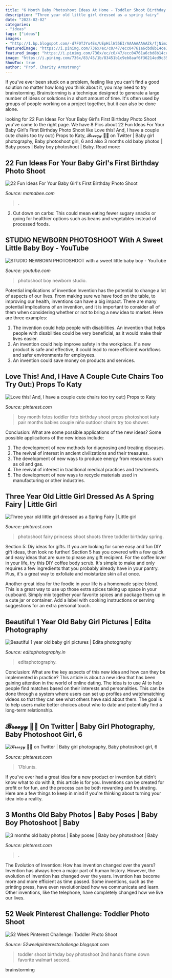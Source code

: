 ```yaml
---
title: "6 Month Baby Photoshoot Ideas At Home - Toddler Shoot Birthday Boy Photoshoot 2nd Hands Frame Down Favorite Walmart Second"
description: "Three year old little girl dressed as a spring fairy"
date: "2023-02-02"
categories:
- "ideas"
tags: ["ideas"]
images:
- "http://1.bp.blogspot.com/-d7F0TJYu4Es/UEpHilW35EI/AAAAAAAAAZk/fjNimzkLBus/s1600/IMG_1990.JPG"
featuredImage: "https://i.pinimg.com/736x/ec/c0/47/ecc04761a6cbd8b14ce1b8e25c38913b.jpg"
featured_image: "https://i.pinimg.com/736x/ec/c0/47/ecc04761a6cbd8b14ce1b8e25c38913b.jpg"
image: "https://i.pinimg.com/736x/83/45/1b/83451b1c9eb8aaf6f36214ed9c354752.jpg"
ShowToc: true
author: "Prof. Charity Armstrong"
---
```



If you've ever been stuck on a problem, feeling like you can't find a good solution no matter how long you think about it, you may need to try brainstorming. Brainstorming is a technique designed to generate a large number of ideas or solutions in a short amount of time. It's often used by groups of people working on a project together, but it can also be done alone.

	

		
looking for 22 Fun Ideas For Your Baby Girl&#039;s First Birthday Photo Shoot you've came to the right page. We have 8 Pics about 22 Fun Ideas For Your Baby Girl&#039;s First Birthday Photo Shoot like Love this! And, I have a couple cute chairs too try out:) Props to Katy, 𝓑𝓻𝓮𝓮𝔃𝔂 🏳️‍🌈 on Twitter | Baby girl photography, Baby photoshoot girl, 6 and also 3 months old baby photos | Baby poses | Baby boy photoshoot | Baby. Read more:
		
    
## 22 Fun Ideas For Your Baby Girl&#039;s First Birthday Photo Shoot

<img loading=lazy src="https://mamabee.com/wp-content/uploads/2014/09/at-the-beach.jpg" onerror="this.onerror=null;this.src='https://tse4.mm.bing.net/th?id=OIP.4jEE2P1ou-szT0eLsXG1jQHaHa&amp;pid=15.1';" alt="22 Fun Ideas For Your Baby Girl&#039;s First Birthday Photo Shoot">

_Source: mamabee.com_

>. 

	

2. Cut down on carbs: This could mean eating fewer sugary snacks or going for healthier options such as beans and vegetables instead of processed foods.

    
## STUDIO NEWBORN PHOTOSHOOT With A Sweet Little Baby Boy - YouTube

<img loading=lazy src="https://i.ytimg.com/vi/zixon42d5EM/maxresdefault.jpg" onerror="this.onerror=null;this.src='https://tse3.mm.bing.net/th?id=OIP.idiWfqv_O7_DLQwhUUwb_wHaEK&amp;pid=15.1';" alt="STUDIO NEWBORN PHOTOSHOOT with a sweet little baby boy - YouTube">

_Source: youtube.com_

>photoshoot boy newborn studio. 

	

Potential implications of invention
Invention has the potential to change a lot of aspects of our lives. From making sure we have food on the table, to improving our health, inventions can have a big impact. There are many potential implications of an invention, and it is important to consider all of them when considering whether or not to bring a new idea to market. Here are three examples: 
1. The invention could help people with disabilities. An invention that helps people with disabilities could be very beneficial, as it would make their lives easier. 
2. An invention could help improve safety in the workplace. If a new product is safe and effective, it could lead to more efficient workflows and safer environments for employees. 
3. An invention could save money on products and services.

    
## Love This! And, I Have A Couple Cute Chairs Too Try Out:) Props To Katy

<img loading=lazy src="https://i.pinimg.com/736x/48/64/40/486440537850db4f5f45bf39fe865182.jpg" onerror="this.onerror=null;this.src='https://tse4.mm.bing.net/th?id=OIP.aF1ohf-9PAlMdU-9WbkNwAHaLH&amp;pid=15.1';" alt="Love this! And, I have a couple cute chairs too try out:) Props to Katy">

_Source: pinterest.com_

>boy month fotos toddler foto birthday shoot props photoshoot katy pair months babies couple niño outdoor chairs try too shower. 

	

Conclusion: What are some possible applications of the new ideas?
Some possible applications of the new ideas include:
1. The development of new methods for diagnosing and treating diseases. 
2. The revival of interest in ancient civilizations and their treasures. 
3. The development of new ways to produce energy from resources such as oil and gas. 
4. The revival of interest in traditional medical practices and treatments. 
5. The development of new ways to recycle materials used in manufacturing or other industries.

    
## Three Year Old Little Girl Dressed As A Spring Fairy | Little Girl

<img loading=lazy src="https://i.pinimg.com/736x/eb/44/7c/eb447ca1d8e8760ab993031b1b00a861.jpg" onerror="this.onerror=null;this.src='https://tse3.mm.bing.net/th?id=OIP.AAMU5NC7k-nyZN-8-yBI_gHaLI&amp;pid=15.1';" alt="Three year old little girl dressed as a Spring Fairy | Little girl">

_Source: pinterest.com_

>photoshoot fairy princess shoot shoots three toddler birthday spring. 

	

Section 5: Diy ideas for gifts.
If you are looking for some easy and fun DIY gift ideas, then look no further! Section 5 has you covered with a few quick and easy ideas that are sure to please any gift recipient.
For the coffee lover in your life, try this DIY coffee body scrub. It's simple to make and only requires a few ingredients that you probably already have in your pantry. Plus, it's a great way to exfoliate and moisturize skin all at once.

Another great idea for the foodie in your life is a homemade spice blend. This is a great way to use up those extra spices taking up space in your cupboard. Simply mix together your favorite spices and package them up in a cute jar or container. Add a label with cooking instructions or serving suggestions for an extra personal touch.

    
## Beautiful 1 Year Old Baby Girl Pictures | Edita Photography

<img loading=lazy src="https://editaphotography.in/blog/wp-content/uploads/2018/02/Arti_baby_photo_shoot_105.jpg" onerror="this.onerror=null;this.src='https://tse3.mm.bing.net/th?id=OIP.OabQGFvQd_yv6Ee-rVNX3AHaE8&amp;pid=15.1';" alt="Beautiful 1 year old baby girl pictures | Edita photography">

_Source: editaphotography.in_

>editaphotography. 

	

Conclusion: What are the key aspects of this new idea and how can they be implemented in practice?
This article is about a new idea that has been gaining attention in the world of online dating. The idea is to use AI to help people find matches based on their interests and personalities. This can be done through a system where users can set up profiles and watchmatching videos so that they can see what others have said about them. The goal is to help users make better choices about who to date and potentially find a long-term relationship.

    
## 𝓑𝓻𝓮𝓮𝔃𝔂 🏳️‍🌈 On Twitter | Baby Girl Photography, Baby Photoshoot Girl, 6

<img loading=lazy src="https://i.pinimg.com/736x/83/45/1b/83451b1c9eb8aaf6f36214ed9c354752.jpg" onerror="this.onerror=null;this.src='https://tse1.mm.bing.net/th?id=OIP.z4VjoN8vLiC-MdK1Lo__rQHaK_&amp;pid=15.1';" alt="𝓑𝓻𝓮𝓮𝔃𝔂 🏳️‍🌈 on Twitter | Baby girl photography, Baby photoshoot girl, 6">

_Source: pinterest.com_

>17blunts. 

	

If you've ever had a great idea for a new product or invention but didn't know what to do with it, this article is for you. Inventions can be created for profit or for fun, and the process can be both rewarding and frustrating. Here are a few things to keep in mind if you're thinking about turning your idea into a reality.

    
## 3 Months Old Baby Photos | Baby Poses | Baby Boy Photoshoot | Baby

<img loading=lazy src="https://i.pinimg.com/736x/ec/c0/47/ecc04761a6cbd8b14ce1b8e25c38913b.jpg" onerror="this.onerror=null;this.src='https://tse4.mm.bing.net/th?id=OIP.TUO5RQZB4F5gHtvhoeONrQHaLH&amp;pid=15.1';" alt="3 months old baby photos | Baby poses | Baby boy photoshoot | Baby">

_Source: pinterest.com_

>. 

	

The Evolution of Invention: How has invention changed over the years?
Invention has always been a major part of human history. However, the evolution of invention has changed over the years. Invention has become more and more efficient as time passed. Some inventions, such as the printing press, have even revolutionized how we communicate and learn. Other inventions, like the telephone, have completely changed how we live our lives.

    
## 52 Week Pinterest Challenge: Toddler Photo Shoot

<img loading=lazy src="http://1.bp.blogspot.com/-d7F0TJYu4Es/UEpHilW35EI/AAAAAAAAAZk/fjNimzkLBus/s1600/IMG_1990.JPG" onerror="this.onerror=null;this.src='https://tse4.mm.bing.net/th?id=OIP._rIoyZxDau2-w3eIzvIsRAHaH4&amp;pid=15.1';" alt="52 Week Pinterest Challenge: Toddler Photo Shoot">

_Source: 52weekpinterestchallenge.blogspot.com_

>toddler shoot birthday boy photoshoot 2nd hands frame down favorite walmart second. 

	
 brainstorming


